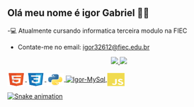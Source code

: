 ## Olá meu nome é igor Gabriel 👨‍💻

-💻 Atualmente cursando informatica terceira modulo na FIEC 
- Contate-me no email: igor32612@fiec.edu.br
 
<div align="center">
  <a href="https://github.com/igorGabrielM">
  <img height="180em" src="https://github-readme-stats.vercel.app/api?username=igorGabrielM&show_icons=true&theme=midnight-purple&include_all_commits=true&count_private=true"/>
  <img height="180em" src="https://github-readme-stats.vercel.app/api/top-langs/?username=igorGabrielM&layout=compact&langs_count=7&theme=midnight-purple"/>
</div>
  
 <div style="display: inline_block"><br>
  <img align="center" alt="Igor-HTML" height="30" width="40" src="https://raw.githubusercontent.com/devicons/devicon/master/icons/html5/html5-original.svg">
  <img align="center" alt="Igor-CSS" height="30" width="40" src="https://raw.githubusercontent.com/devicons/devicon/master/icons/css3/css3-original.svg">
  <img align="center" alt="Igor-Python" height="30" width="40" src="https://raw.githubusercontent.com/devicons/devicon/master/icons/python/python-original.svg">
  <img align="center" alt="Igor-MySql" height="30" width="40" src="https://cdn.jsdelivr.net/gh/devicons/devicon/icons/mysql/mysql-original.svg">
  <img align="center" alt="Igor-Js" height="30" width="40" src="https://raw.githubusercontent.com/devicons/devicon/master/icons/javascript/javascript-plain.svg">
</div>
  
  ![Snake animation](https://github.com/igorGabrielM/igorGabrielM/blob/output/github-contribution-grid-snake.svg)
